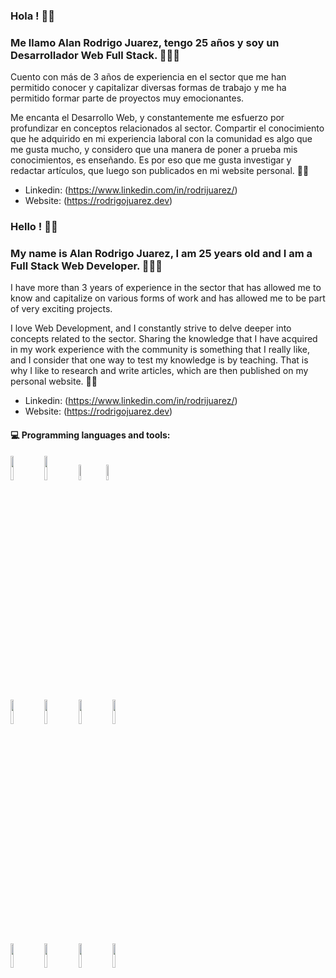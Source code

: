 ### Hola ! 👋🏻
### Me llamo Alan Rodrigo Juarez, tengo 25 años y soy un Desarrollador Web Full Stack. 🧑🏻‍💻
Cuento con más de 3 años de experiencia en el sector que me han permitido conocer y capitalizar diversas formas de trabajo y me ha permitido formar parte de proyectos muy emocionantes. 

Me encanta el Desarrollo Web, y constantemente me esfuerzo por profundizar en conceptos relacionados al sector. 
Compartir el conocimiento que he adquirido en mi experiencia laboral con la comunidad es algo que me gusta mucho, y considero que una manera de poner a prueba mis conocimientos, es enseñando. Es por eso que me gusta investigar y redactar artículos, que luego son publicados en mi website personal. ✍🏻

- Linkedin: (https://www.linkedin.com/in/rodrijuarez/)
- Website: (https://rodrigojuarez.dev) 

### Hello ! 👋🏻
### My name is Alan Rodrigo Juarez, I am 25 years old and I am a Full Stack Web Developer. 🧑🏻‍💻
I have more than 3 years of experience in the sector that has allowed me to know and capitalize on various forms of work and has allowed me to be part of very exciting projects.

I love Web Development, and I constantly strive to delve deeper into concepts related to the sector.
Sharing the knowledge that I have acquired in my work experience with the community is something that I really like, and I consider that one way to test my knowledge is by teaching. That is why I like to research and write articles, which are then published on my personal website. ✍🏻

- Linkedin: (https://www.linkedin.com/in/rodrijuarez/)
- Website: (https://rodrigojuarez.dev) 
#### :computer: Programming languages and tools: 
<p>

<code><img width="10%" src="https://1.bp.blogspot.com/-NGHwBncyA68/UiMm_8b2ZUI/AAAAAAAAAnA/17OGXCKI4zE/s1600/Logo+HTML5.JPG"></code>
<code><img width="10%" src="https://fthmb.tqn.com/zrcb1zA4Vi47uULJhJKJdcshBgk=/1024x1024/filters:fill(auto,1)/css3-57b597e85f9b58b5c2b338de.png"></code>
<code><img width="8%" src="https://c1.staticflickr.com/4/3701/19224697601_6b600f21eb.jpg"></code>
<code><img width="8%" src="https://th.bing.com/th/id/OIP.0deiOq8NuLt9AuJJTW7FiwHaHa?pid=Api&rs=1"></code>
<br />
<code><img width="10%" src="https://mktlr.com/img/icons/es6.png"></code>
<code><img width="10%" src="https://th.bing.com/th/id/OIP.No0ZC8WuPgnThx8L1fm9hwHaHa?pid=Api&rs=1"></code>
<code><img width="10%" src="https://th.bing.com/th/id/OIP.33CwBYkmnMfpA9Djup22JwHaHa?pid=Api&rs=1"></code>
<code><img width="10%" src="https://blog.hyperiondev.com/wp-content/uploads/2018/09/Blog-Article-MERN-Stack.jpg"></code>
<br />
<code><img width="10%" src="https://raw.githubusercontent.com/reactjs/redux/master/logo/logo-title-dark.png"></code>
<code><img width="10%" src="https://www.webrexstudio.com/wp-content/uploads/2019/06/Node-js.jpg"></code>
<code><img width="10%" src="https://www.filepicker.io/api/file/94gIW7R2QcaovjJVVuI9"></code>
<code><img width="10%" src="https://i.pinimg.com/originals/83/1c/14/831c14fcebd3f448a0c3cbc0f69534fc.jpg"></code>
</p>
